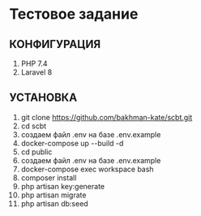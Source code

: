# Тестовое задание

## КОНФИГУРАЦИЯ
1. PHP 7.4
2. Laravel 8

## УСТАНОВКА
1. git clone https://github.com/bakhman-kate/scbt.git
2. cd scbt
3. создаем файл .env на базе .env.example
4. docker-compose up --build -d
5. cd public
6. создаем файл .env на базе .env.example
7. docker-compose exec workspace bash
8. composer install
9. php artisan key:generate
10. php artisan migrate
11. php artisan db:seed